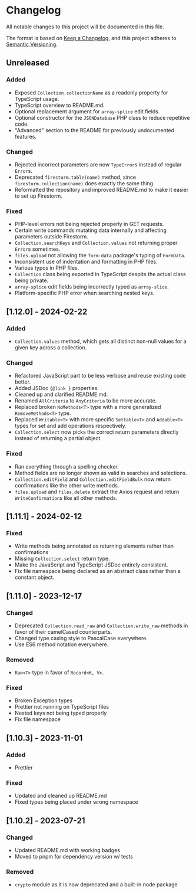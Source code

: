 # Changelog

All notable changes to this project will be documented in this file.

The format is based on [Keep a Changelog](https://keepachangelog.com/en/1.0.0/),
and this project adheres to [Semantic Versioning](https://semver.org/spec/v2.0.0.html).

## Unreleased

### Added

- Exposed `Collection.collectionName` as a readonly property for TypeScript usage.
- TypeScript overview to README.md.
- Optional replacement argument for `array-splice` edit fields.
- Optional constructor for the `JSONDatabase` PHP class to reduce repetitive code.
- "Advanced" section to the README for previously undocumented features.

### Changed

- Rejected incorrect parameters are now `TypeError`s instead of regular `Error`s.
- Deprecated `firestorm.table(name)` method, since `firestorm.collection(name)` does exactly the same thing.
- Reformatted the repository and improved README.md to make it easier to set up Firestorm.

### Fixed

- PHP-level errors not being rejected properly in GET requests.
- Certain write commands mutating data internally and affecting parameters outside Firestorm.
- `Collection.searchKeys` and `Collection.values` not returning proper `Error`s sometimes.
- `files.upload` not allowing the `form-data` package's typing of `FormData`.
- Inconsistent use of indentation and formatting in PHP files.
- Various typos in PHP files.
- `Collection` class being exported in TypeScript despite the actual class being private.
- `array-splice` edit fields being incorrectly typed as `array-slice`.
- Platform-specific PHP error when searching nested keys.

## [1.12.0] - 2024-02-22

### Added

- `Collection.values` method, which gets all distinct non-null values for a given key across a collection.

### Changed

- Refactored JavaScript part to be less verbose and reuse existing code better.
- Added JSDoc `{@link }` properties.
- Cleaned up and clarified README.md.
- Renamed `AllCriteria` to `AnyCriteria` to be more accurate.
- Replaced broken `NoMethods<T>` type with a more generalized `RemoveMethods<T>` type.
- Replaced `Writable<T>` with more specific `Settable<T>` and `Addable<T>` types for set and add operations respectively.
- `Collection.select` now picks the correct return parameters directly instead of returning a partial object.

### Fixed

- Ran everything through a spelling checker.
- Method fields are no longer shown as valid in searches and selections.
- `Collection.editField` and `Collection.editFieldBulk` now return confirmations like the other write methods.
- `files.upload` and `files.delete` extract the Axios request and return `WriteConfirmation`s like all other methods.

## [1.11.1] - 2024-02-12

### Fixed

- Write methods being annotated as returning elements rather than confirmations
- Missing `Collection.select` return type.
- Make the JavaScript and TypeScript JSDoc entirely consistent.
- Fix file namespace being declared as an abstract class rather than a constant object.

## [1.11.0] - 2023-12-17

### Changed

- Deprecated `Collection.read_raw` and `Collection.write_raw` methods in favor of their camelCased counterparts.
- Changed type casing style to PascalCase everywhere.
- Use ES6 method notation everywhere.

### Removed

- `Raw<T>` type in favor of `Record<K, V>`.

### Fixed

- Broken Exception types
- Prettier not running on TypeScript files
- Nested keys not being typed properly
- Fix file namespace

## [1.10.3] - 2023-11-01

### Added

- Prettier

### Fixed

- Updated and cleaned up README.md
- Fixed types being placed under wrong namespace

## [1.10.2] - 2023-07-21

### Changed

- Updated README.md with working badges
- Moved to pnpm for dependency version w/ tests

### Removed

- `crypto` module as it is now deprecated and a built-in node package
